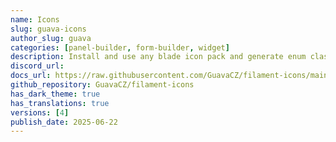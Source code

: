 ```yaml
---
name: Icons
slug: guava-icons
author_slug: guava
categories: [panel-builder, form-builder, widget]
description: Install and use any blade icon pack and generate enum classes for any icon sets.
discord_url: 
docs_url: https://raw.githubusercontent.com/GuavaCZ/filament-icons/main/README.md
github_repository: GuavaCZ/filament-icons
has_dark_theme: true
has_translations: true
versions: [4]
publish_date: 2025-06-22
---
```

